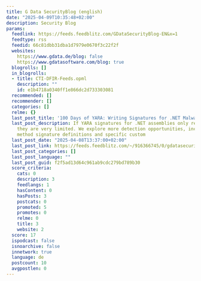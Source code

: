 ```yaml
---
title: G Data SecurityBlog (english)
date: "2025-04-09T10:35:48+02:00"
description: Security Blog
params:
  feedlink: https://feeds.feedblitz.com/GDataSecurityBlog-EN&x=1
  feedtype: rss
  feedid: 66c81dbb31dba1d7979e0670f3c22f2f
  websites:
    https://www.gdata.de/blog: false
    https://www.gdatasoftware.com/blog: true
  blogrolls: []
  in_blogrolls:
  - title: CTI-DFIR-Feeds.opml
    description: ""
    id: e1b4718a0340ff1e866dc2d733303081
  recommended: []
  recommender: []
  categories: []
  relme: {}
  last_post_title: '100 Days of YARA: Writing Signatures for .NET Malware'
  last_post_description: If YARA signatures for .NET assemblies only rely on strings,
    they are very limited. We explore more detection opportunities, including IL code,
    method signature definitions and specific custom
  last_post_date: "2025-04-08T13:37:00+02:00"
  last_post_link: https://feeds.feedblitz.com/~/916366745/0/gdatasecurityblog-en~Days-of-YARA-Writing-Signatures-for-NET-Malware
  last_post_categories: []
  last_post_language: ""
  last_post_guid: f2f5ad13d64c961ab9cdc279bd789b30
  score_criteria:
    cats: 0
    description: 3
    feedlangs: 1
    hasContent: 0
    hasPosts: 3
    postcats: 0
    promoted: 5
    promotes: 0
    relme: 0
    title: 3
    website: 2
  score: 17
  ispodcast: false
  isnoarchive: false
  innetwork: true
  language: de
  postcount: 10
  avgpostlen: 0
---
```

